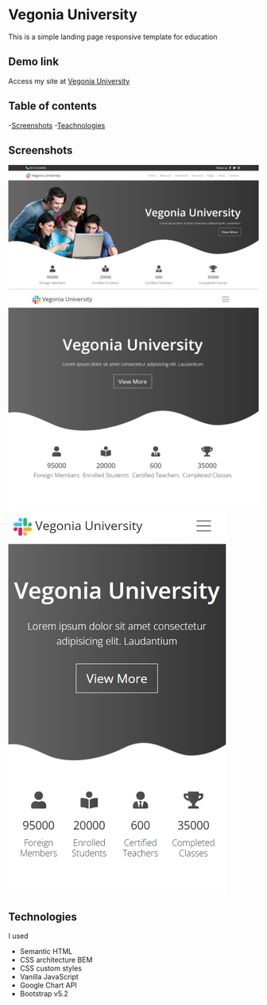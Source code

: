 # Vegonia University
This is a simple landing page responsive template for education

## Demo link
Access my site at [Vegonia University](https://merry-crisp-05f17a.netlify.app/)

## Table of contents
-[Screenshots](#screenshots)
-[Teachnologies](#technologies)


## Screenshots
![](./assets/img/ss/screenshot-desktop.png)
![](./assets/img/ss/screenshot-tablet.png)
![](./assets/img/ss/screenshot-mobile.png)

## Technologies
I used
- Semantic HTML
- CSS architecture BEM
- CSS custom styles
- Vanilla JavaScript
- Google Chart API
- Bootstrap v5.2